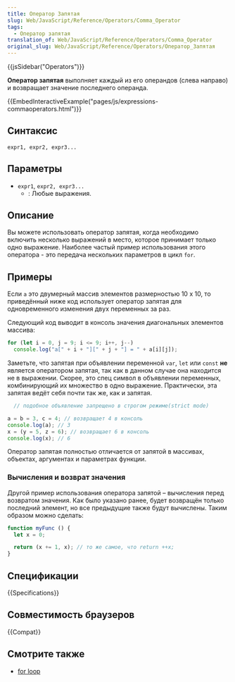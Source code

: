 ```yaml
---
title: Оператор Запятая
slug: Web/JavaScript/Reference/Operators/Comma_Operator
tags:
  - Оператор запятая
translation_of: Web/JavaScript/Reference/Operators/Comma_Operator
original_slug: Web/JavaScript/Reference/Operators/Оператор_Запятая
---
```


{{jsSidebar("Operators")}}

**Оператор запятая** выполняет каждый из его операндов (слева направо) и возвращает значение последнего операнда.

{{EmbedInteractiveExample("pages/js/expressions-commaoperators.html")}}

## Синтаксис

```
expr1, expr2, expr3...
```

## Параметры

- `expr1`, `expr2, expr3...`
  - : Любые выражения.

## Описание

Вы можете использовать оператор запятая, когда необходимо включить несколько выражений в место, которое принимает только одно выражение. Наиболее частый пример использования этого оператора - это передача нескольких параметров в цикл `for`.

## Примеры

Если `a` это двумерный массив элементов размерностью 10 х 10, то приведённый ниже код использует оператор запятая для одновременного изменения двух переменных за раз.

Следующий код выводит в консоль значения диагональных элементов массива:

```js
for (let i = 0, j = 9; i <= 9; i++, j--)
  console.log("a[" + i + "][" + j + "] = " + a[i][j]);
```

Заметьте, что запятая при объявлении переменной `var`, `let` или `const` **не** является оператором запятая, так как в данном случае она находится не в выражении. Скорее, это спец символ в объявлении переменных, комбинирующий их множество в одно выражение. Практически, эта запятая ведёт себя почти так же, как и запятая.

```js
  // подобное объявление запрещено в строгом режиме(strict mode)

a = b = 3, c = 4; // возвращает 4 в консоль
console.log(a); // 3
x = (y = 5, z = 6); // возвращает 6 в консоль
console.log(x); // 6
```

Оператор запятая полностью отличается от запятой в массивах, объектах, аргументах и параметрах функции.

### Вычисления и возврат значения

Другой пример использования оператора запятой – вычисления перед возвратом значения. Как было указано ранее, будет возвращён только последний элемент, но все предыдущие также будут вычислены. Таким образом можно сделать:

```js
function myFunc () {
  let x = 0;

  return (x += 1, x); // то же самое, что return ++x;
}
```

## Спецификации

{{Specifications}}

## Совместимость браузеров

{{Compat}}

## Смотрите также

- [for loop](/ru/docs/Web/JavaScript/Reference/Statements/for)
